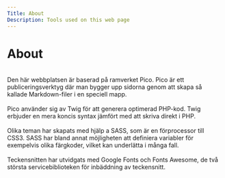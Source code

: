 ```yaml
---
Title: About
Description: Tools used on this web page
---
```


About
==================
<br>
Den här webbplatsen är baserad på ramverket Pico. Pico är ett publiceringsverktyg
där man bygger upp sidorna genom att skapa så kallade Markdown-filer i en speciell
mapp.
<br><br>
Pico använder sig av Twig för att generera optimerad PHP-kod. Twig erbjuder en
mera koncis syntax jämfört med att skriva direkt i PHP.
<br><br>
Olika teman har skapats med hjälp a SASS, som är en förprocessor till CSS3.
SASS har bland annat möjligheten att definiera variabler för exempelvis olika
färgkoder, vilket kan underlätta i många fall.
<br><br>
Teckensnitten har utvidgats med Google Fonts och Fonts Awesome, de två största
servicebiblioteken för inbäddning av teckensnitt.<br>

